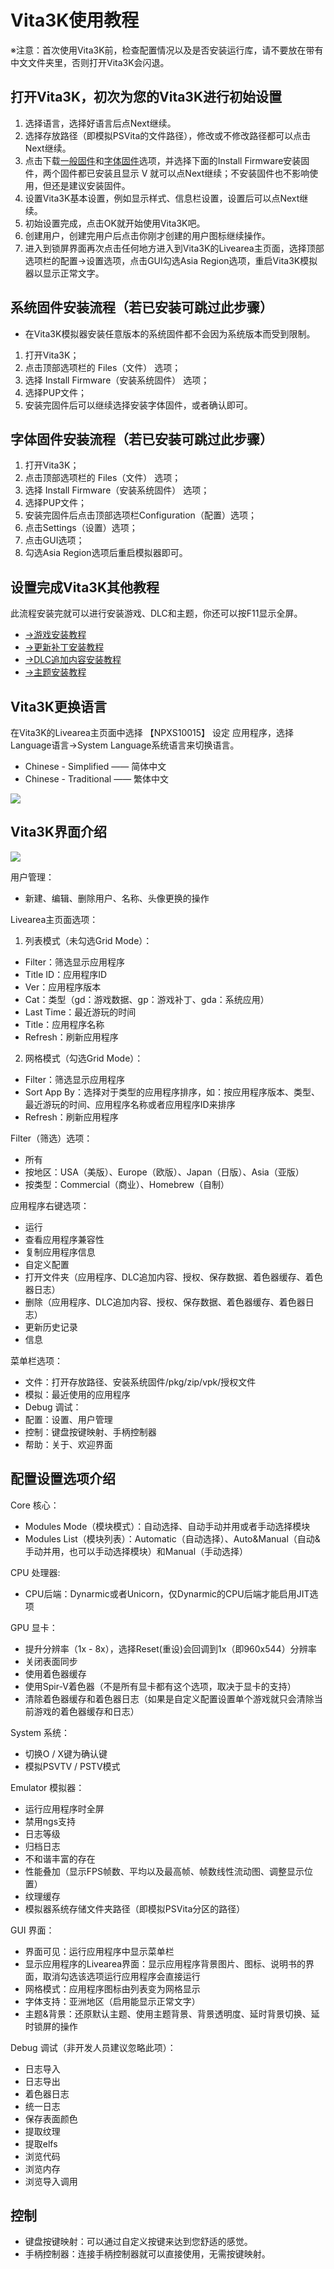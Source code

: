 # Vita3K使用教程
※注意：首次使用Vita3K前，检查配置情况以及是否安装运行库，请不要放在带有中文文件夹里，否则打开Vita3K会闪退。

## 打开Vita3K，初次为您的Vita3K进行初始设置
1. 选择语言，选择好语言后点Next继续。
2. 选择存放路径（即模拟PSVita的文件路径），修改或不修改路径都可以点击Next继续。
3. 点击下载[一般固件]()和[字体固件]()选项，并选择下面的Install Firmware安装固件，两个固件都已安装且显示 V 就可以点Next继续；不安装固件也不影响使用，但还是建议安装固件。
4. 设置Vita3K基本设置，例如显示样式、信息栏设置，设置后可以点Next继续。
5. 初始设置完成，点击OK就开始使用Vita3K吧。
6. 创建用户，创建完用户后点击你刚才创建的用户图标继续操作。
7. 进入到锁屏界面再次点击任何地方进入到Vita3K的Livearea主页面，选择顶部选项栏的配置->设置选项，点击GUI勾选Asia Region选项，重启Vita3K模拟器以显示正常文字。

## 系统固件安装流程（若已安装可跳过此步骤）
- 在Vita3K模拟器安装任意版本的系统固件都不会因为系统版本而受到限制。

1. 打开Vita3K；
2. 点击顶部选项栏的 Files（文件） 选项；
3. 选择 Install Firmware（安装系统固件） 选项；
4. 选择PUP文件；
5. 安装完固件后可以继续选择安装字体固件，或者确认即可。

## 字体固件安装流程（若已安装可跳过此步骤）
1. 打开Vita3K；
2. 点击顶部选项栏的 Files（文件） 选项；
3. 选择 Install Firmware（安装系统固件） 选项；
4. 选择PUP文件；
5. 安装完固件后点击顶部选项栏Configuration（配置）选项；
6. 点击Settings（设置）选项；
7. 点击GUI选项；
8. 勾选Asia Region选项后重启模拟器即可。

## 设置完成Vita3K其他教程
此流程安装完就可以进行安装游戏、DLC和主题，你还可以按F11显示全屏。
- [->游戏安装教程](http://croden1999.github.io/Vita3K-quick-guide/README_APP)
- [->更新补丁安装教程](http://croden1999.github.io/Vita3K-quick-guide/README_PATCH)
- [->DLC追加内容安装教程](http://croden1999.github.io/Vita3K-quick-guide/README_ADDCONT)
- [->主题安装教程](http://croden1999.github.io/Vita3K-quick-guide/README_THEME)

## Vita3K更换语言
在Vita3K的Livearea主页面中选择 【NPXS10015】 设定 应用程序，选择Language语言->System Language系统语言来切换语言。
- Chinese - Simplified —— 简体中文
- Chinese - Traditional —— 繁体中文

![](https://user-images.githubusercontent.com/61804715/131735493-7b80ae2e-dfe0-4d83-bcc8-454fb5d0873d.png)


## Vita3K界面介绍
![](https://user-images.githubusercontent.com/61804715/131706598-114cd931-e30c-4da3-a1cd-17270b749aee.png)

用户管理：
- 新建、编辑、删除用户、名称、头像更换的操作

Livearea主页面选项：
1. 列表模式（未勾选Grid Mode）：
- Filter：筛选显示应用程序
- Title ID：应用程序ID
- Ver：应用程序版本
- Cat：类型（gd：游戏数据、gp：游戏补丁、gda：系统应用）
- Last Time：最近游玩的时间
- Title：应用程序名称
- Refresh：刷新应用程序
2. 网格模式（勾选Grid Mode）：
- Filter：筛选显示应用程序
- Sort App By：选择对于类型的应用程序排序，如：按应用程序版本、类型、最近游玩的时间、应用程序名称或者应用程序ID来排序
- Refresh：刷新应用程序

Filter（筛选）选项：
- 所有
- 按地区：USA（美版）、Europe（欧版）、Japan（日版）、Asia（亚版）
- 按类型：Commercial（商业）、Homebrew（自制）

应用程序右键选项：
- 运行
- 查看应用程序兼容性
- 复制应用程序信息
- 自定义配置
- 打开文件夹（应用程序、DLC追加内容、授权、保存数据、着色器缓存、着色器日志）
- 删除（应用程序、DLC追加内容、授权、保存数据、着色器缓存、着色器日志）
- 更新历史记录
- 信息

菜单栏选项：
- 文件：打开存放路径、安装系统固件/pkg/zip/vpk/授权文件
- 模拟：最近使用的应用程序
- Debug 调试：
- 配置：设置、用户管理
- 控制：键盘按键映射、手柄控制器
- 帮助：关于、欢迎界面

## 配置设置选项介绍
Core 核心：
- Modules Mode（模块模式）：自动选择、自动手动并用或者手动选择模块
- Modules List（模块列表）：Automatic（自动选择）、Auto&Manual（自动&手动并用，也可以手动选择模块）和Manual（手动选择）

CPU 处理器:
- CPU后端：Dynarmic或者Unicorn，仅Dynarmic的CPU后端才能启用JIT选项

GPU 显卡：
- 提升分辨率（1x - 8x），选择Reset(重设)会回调到1x（即960x544）分辨率
- 关闭表面同步
- 使用着色器缓存
- 使用Spir-V着色器（不是所有显卡都有这个选项，取决于显卡的支持）
- 清除着色器缓存和着色器日志（如果是自定义配置设置单个游戏就只会清除当前游戏的着色器缓存和日志）

System 系统：
- 切换O / X键为确认键
- 模拟PSVTV / PSTV模式

Emulator 模拟器：
- 运行应用程序时全屏
- 禁用ngs支持
- 日志等级
- 归档日志
- 不和谐丰富的存在
- 性能叠加（显示FPS帧数、平均以及最高帧、帧数线性流动图、调整显示位置）
- 纹理缓存
- 模拟器系统存储文件夹路径（即模拟PSVita分区的路径）

GUI 界面：
- 界面可见：运行应用程序中显示菜单栏
- 显示应用程序的Livearea界面：显示应用程序背景图片、图标、说明书的界面，取消勾选该选项运行应用程序会直接运行
- 网格模式：应用程序图标由列表变为网格显示
- 字体支持：亚洲地区（启用能显示正常文字）
- 主题&背景：还原默认主题、使用主题背景、背景透明度、延时背景切换、延时锁屏的操作

Debug 调试（非开发人员建议忽略此项）：
- 日志导入
- 日志导出
- 着色器日志
- 统一日志
- 保存表面颜色
- 提取纹理
- 提取elfs
- 浏览代码
- 浏览内存
- 浏览导入调用

## 控制
- 键盘按键映射：可以通过自定义按键来达到您舒适的感觉。
- 手柄控制器：连接手柄控制器就可以直接使用，无需按键映射。
